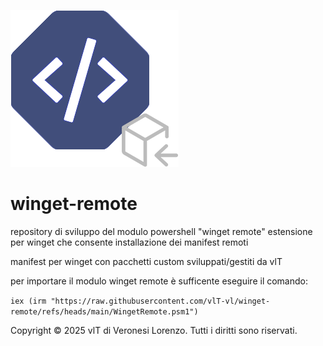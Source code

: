 ![alt](winget-remote.png)
# winget-remote

repository di sviluppo del modulo powershell "winget remote" estensione per winget
che consente installazione dei manifest remoti

manifest per winget con pacchetti custom sviluppati/gestiti da vlT

per importare il modulo winget remote è sufficente eseguire il comando:

```iex (irm "https://raw.githubusercontent.com/vlT-vl/winget-remote/refs/heads/main/WingetRemote.psm1")```


Copyright © 2025 vlT di Veronesi Lorenzo. Tutti i diritti sono riservati.
